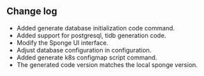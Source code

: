 ## Change log

- Added generate database initialization code command.
- Added support for postgresql, tidb generation code.
- Modify the Sponge UI interface.
- Adjust database configuration in configuration.
- Added generate k8s configmap script command.
- The generated code version matches the local sponge version.
